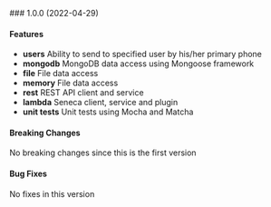 <a name="1.0.0"></a> ### 1.0.0 (2022-04-29)

#### Features
* **users** Ability to send to specified user by his/her primary phone
* **mongodb** MongoDB data access using Mongoose framework
* **file** File data access 
* **memory** File data access 
* **rest** REST API client and service
* **lambda** Seneca client, service and plugin
* **unit tests** Unit tests using Mocha and Matcha

#### Breaking Changes
No breaking changes since this is the first version

#### Bug Fixes
No fixes in this version

